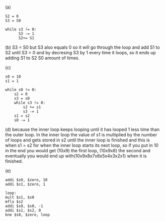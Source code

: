 (a) 
~~~~
S2 = 0 
S3 = S0

while s3 != 0:
      S3 -= 1
      S2+= S1
~~~~

(b)
S3 = S0 but S3 also equals 0 so it will go through the loop and add S1 to S2 until S3 = 0 and by decresing S3 by 1 every time it loops, so it ends up adding S1 to S2 S0 amount of times.

(c)
~~~
s0 = 10
s1 = 1

while s0 != 0:
    s2 = 0
    s3 = s0
    while s3 != 0:
        s2 += s1
        s3 -= 1
    s1 = s2
    s0 -= 1
~~~

(d)
because the inner loop keeps looping until it has looped 1 less time than the outer loop. In the inner loop the value of s1 is multiplied by the number of loops and gets stored in s2 until the inner loop is finished and this is when s1 = s2 for when the inner loop starts its next loop, so if you put in 10 in the end you would get (10x9) the first loop, (10x9x8) the second and eventually you would end up with(10x9x8x7x6x5x4x3x2x1) when it is finished.

(e)
~~~
addi $s0, $zero, 10
addi $s1, $zero, 1

loop:
mult $s1, $s0
mflo $s2
addi $s0, $s0, -1
addi $s1, $s2, 0
bne $s0, $zero, loop
~~~
